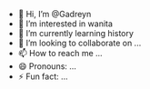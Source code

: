 - 👋 Hi, I’m @Gadreyn
- 👀 I’m interested in wanita 
- 🌱 I’m currently learning history
- 💞️ I’m looking to collaborate on ...
- 📫 How to reach me ...
- 😄 Pronouns: ...
- ⚡ Fun fact: ...

<!---
Gadreyn/Gadreyn is a ✨ special ✨ repository because its `README.md` (this file) appears on your GitHub profile.
You can click the Preview link to take a look at your changes.
--->
